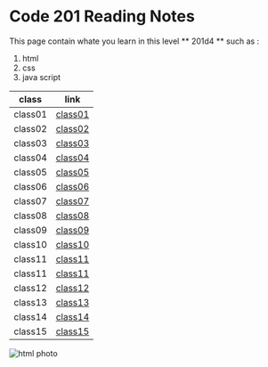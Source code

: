 # Code 201 Reading Notes
 This page contain whate you learn in this level ** 201d4 ** such as :
1. html
2. css
3. java script




|class | link |
|------| -----|
|class01|[class01](https://haneenabudayeh.github.io/reading-notes/class01)|
|class02|[class02](https://haneenabudayeh.github.io/reading-notes/class02)|
|class03|[class03](https://haneenabudayeh.github.io/reading-notes/class03)|
|class04|[class04](https://haneenabudayeh.github.io/reading-notes/class04)|
|class05|[class05](https://haneenabudayeh.github.io/reading-notes/class05)|
|class06|[class06](https://haneenabudayeh.github.io/reading-notes/class06)|
|class07|[class07](https://haneenabudayeh.github.io/reading-notes/class07)|
|class08|[class08](https://haneenabudayeh.github.io/reading-notes/class08)|
|class09|[class09](https://haneenabudayeh.github.io/reading-notes/class09)|
|class10|[class10](https://haneenabudayeh.github.io/reading-notes/class10)|
|class11|[class11](https://haneenabudayeh.github.io/reading-notes/class11)|
|class11|[class11](https://haneenabudayeh.github.io/reading-notes/class11)|
|class12|[class12](https://haneenabudayeh.github.io/reading-notes/class12)|
|class13|[class13](https://haneenabudayeh.github.io/reading-notes/class13)|
|class14|[class14](https://haneenabudayeh.github.io/reading-notes/class14)|
|class15|[class15](https://haneenabudayeh.github.io/reading-notes/class15)|

![html photo](https://encrypted-tbn0.gstatic.com/images?q=tbn%3AANd9GcRh-IEn1DUnun4-iR_M_d5HnoRzNrNNPjGDJG5iMUw2Ii9eZUGI)